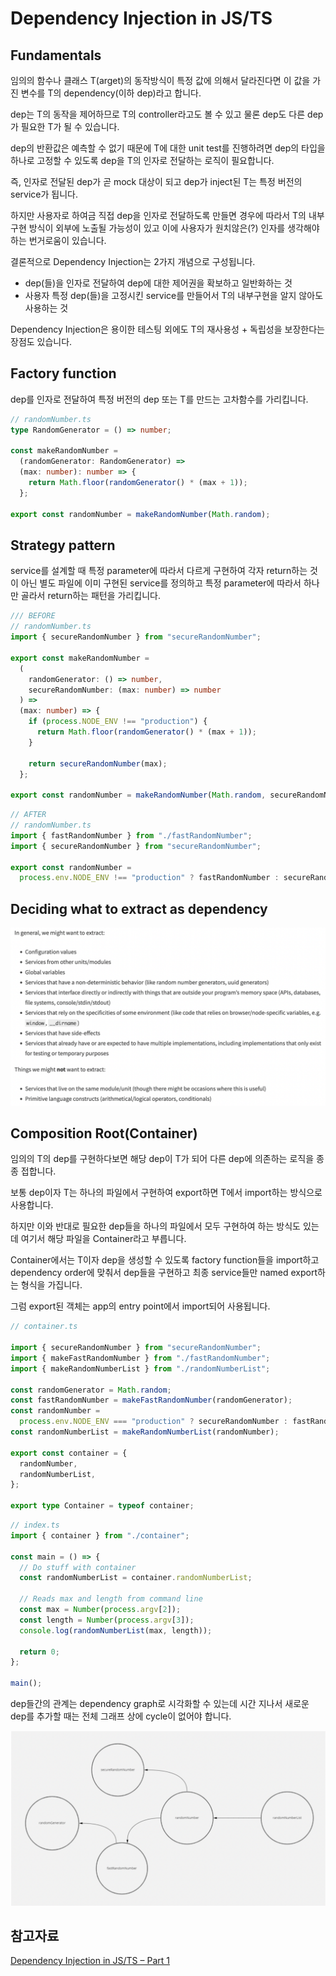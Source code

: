 # Dependency Injection in JS/TS

## Fundamentals

임의의 함수나 클래스 T(arget)의 동작방식이 특정 값에 의해서 달라진다면 이 값을 가진 변수를 T의 dependency(이하 dep)라고 합니다.

dep는 T의 동작을 제어하므로 T의 controller라고도 볼 수 있고 물론 dep도 다른 dep가 필요한 T가 될 수 있습니다.

dep의 반환값은 예측할 수 없기 때문에 T에 대한 unit test를 진행하려면 dep의 타입을 하나로 고정할 수 있도록 dep을 T의 인자로 전달하는 로직이 필요합니다.

즉, 인자로 전달된 dep가 곧 mock 대상이 되고 dep가 inject된 T는 특정 버전의 service가 됩니다.

하지만 사용자로 하여금 직접 dep을 인자로 전달하도록 만들면 경우에 따라서 T의 내부구현 방식이 외부에 노출될 가능성이 있고 이에 사용자가 원치않은(?) 인자를 생각해야 하는 번거로움이 있습니다.

결론적으로 Dependency Injection는 2가지 개념으로 구성됩니다.

- dep(들)을 인자로 전달하여 dep에 대한 제어권을 확보하고 일반화하는 것
- 사용자 특정 dep(들)을 고정시킨 service를 만들어서 T의 내부구현을 알지 않아도 사용하는 것

Dependency Injection은 용이한 테스팅 외에도 T의 재사용성 + 독립성을 보장한다는 장점도 있습니다.

## Factory function

dep를 인자로 전달하여 특정 버전의 dep 또는 T를 만드는 고차함수를 가리킵니다.

```ts
// randomNumber.ts
type RandomGenerator = () => number;

const makeRandomNumber =
  (randomGenerator: RandomGenerator) =>
  (max: number): number => {
    return Math.floor(randomGenerator() * (max + 1));
  };

export const randomNumber = makeRandomNumber(Math.random);
```

## Strategy pattern

service를 설계할 때 특정 parameter에 따라서 다르게 구현하여 각자 return하는 것이 아닌 별도 파일에 이미 구현된 service를 정의하고 특정 parameter에 따라서 하나만 골라서 return하는 패턴을 가리킵니다.

```ts
/// BEFORE
// randomNumber.ts
import { secureRandomNumber } from "secureRandomNumber";

export const makeRandomNumber =
  (
    randomGenerator: () => number,
    secureRandomNumber: (max: number) => number
  ) =>
  (max: number) => {
    if (process.NODE_ENV !== "production") {
      return Math.floor(randomGenerator() * (max + 1));
    }

    return secureRandomNumber(max);
  };

export const randomNumber = makeRandomNumber(Math.random, secureRandomNumber);
```

```ts
// AFTER
// randomNumber.ts
import { fastRandomNumber } from "./fastRandomNumber";
import { secureRandomNumber } from "secureRandomNumber";

export const randomNumber =
  process.env.NODE_ENV !== "production" ? fastRandomNumber : secureRandomNumber;
```

## Deciding what to extract as dependency

![dependency](./image/dependency.png)

## Composition Root(Container)

임의의 T의 dep를 구현하다보면 해당 dep이 T가 되어 다른 dep에 의존하는 로직을 종종 접합니다.

보통 dep이자 T는 하나의 파일에서 구현하여 export하면 T에서 import하는 방식으로 사용합니다.

하지만 이와 반대로 필요한 dep들을 하나의 파일에서 모두 구현하여 하는 방식도 있는데 여기서 해당 파일을 Container라고 부릅니다.

Container에서는 T이자 dep을 생성할 수 있도록 factory function들을 import하고 dependency order에 맞춰서 dep들을 구현하고 최종 service들만 named export하는 형식을 가집니다.

그럼 export된 객체는 app의 entry point에서 import되어 사용됩니다.

```ts
// container.ts

import { secureRandomNumber } from "secureRandomNumber";
import { makeFastRandomNumber } from "./fastRandomNumber";
import { makeRandomNumberList } from "./randomNumberList";

const randomGenerator = Math.random;
const fastRandomNumber = makeFastRandomNumber(randomGenerator);
const randomNumber =
  process.env.NODE_ENV === "production" ? secureRandomNumber : fastRandomNumber;
const randomNumberList = makeRandomNumberList(randomNumber);

export const container = {
  randomNumber,
  randomNumberList,
};

export type Container = typeof container;
```

```ts
// index.ts
import { container } from "./container";

const main = () => {
  // Do stuff with container
  const randomNumberList = container.randomNumberList;

  // Reads max and length from command line
  const max = Number(process.argv[2]);
  const length = Number(process.argv[3]);
  console.log(randomNumberList(max, length));

  return 0;
};

main();
```

dep들간의 관계는 dependency graph로 시각화할 수 있는데 시간 지나서 새로운 dep를 추가할 때는 전체 그래프 상에 cycle이 없어야 합니다.

![dependency_cycle](./image/dependency_cycle.png)

## 참고자료

[Dependency Injection in JS/TS – Part 1](https://blog.codeminer42.com/dependency-injection-in-js-ts-part-1/)
